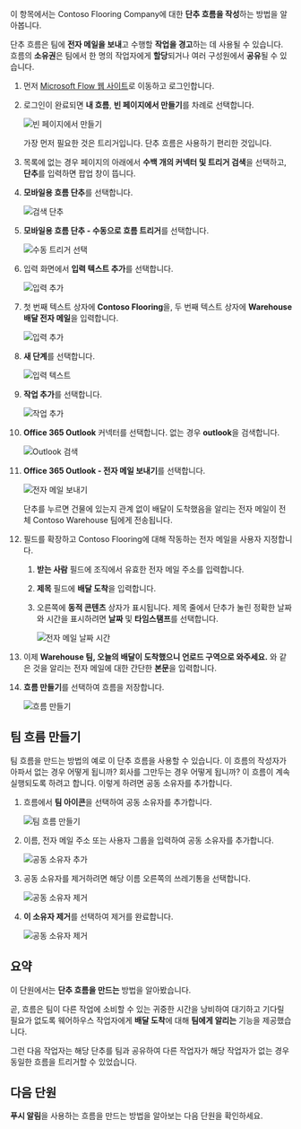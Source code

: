 이 항목에서는 Contoso Flooring Company에 대한 **단추 흐름을 작성**하는 방법을 알아봅니다. 

단추 흐름은 팀에 **전자 메일을 보내**고 수행할 **작업을 경고**하는 데 사용될 수 있습니다. 흐름의 **소유권**은 팀에서 한 명의 작업자에게 **할당**되거나 여러 구성원에서 **공유**될 수 있습니다.  

1. 먼저 [Microsoft Flow 웹 사이트](https://ms.flow.microsoft.com)로 이동하고 로그인합니다.
2. 로그인이 완료되면 **내 흐름**, **빈 페이지에서 만들기**를 차례로 선택합니다.
   
    ![빈 페이지에서 만들기](./media/learning-create-button-flow/2-create-from-blank.png)
   
    가장 먼저 필요한 것은 트리거입니다. 단추 흐름은 사용하기 편리한 것입니다. 
3. 목록에 없는 경우 페이지의 아래에서 **수백 개의 커넥터 및 트리거 검색**을 선택하고, **단추**를 입력하면 팝업 창이 뜹니다. 
4. **모바일용 흐름 단추**를 선택합니다.
   
    ![검색 단추](./media/learning-create-button-flow/3-button-flow.png) 
5. **모바일용 흐름 단추 - 수동으로 흐름 트리거**를 선택합니다.
   
    ![수동 트리거 선택](./media/learning-create-button-flow/4-press-it.png)
6. 입력 화면에서 **입력 텍스트 추가**를 선택합니다.
   
    ![입력 추가](./media/learning-create-button-flow/5-add-input.png)
7. 첫 번째 텍스트 상자에 **Contoso Flooring**을, 두 번째 텍스트 상자에 **Warehouse 배달 전자 메일**을 입력합니다.
   
    ![입력 추가](./media/learning-create-button-flow/6-text-for-flow.png)
8. **새 단계**를 선택합니다. 
   
    ![입력 텍스트](./media/learning-create-button-flow/7-input-description.png)
9. **작업 추가**를 선택합니다. 
   
    ![작업 추가](./media/learning-create-button-flow/8-add-an-action.png)
10. **Office 365 Outlook** 커넥터를 선택합니다. 없는 경우 **outlook**을 검색합니다.
    
     ![Outlook 검색](./media/learning-create-button-flow/9-search-outlook.png)
11. **Office 365 Outlook - 전자 메일 보내기**를 선택합니다.
    
     ![전자 메일 보내기](./media/learning-create-button-flow/10-send-email.png)
    
     단추를 누르면 건물에 있는지 관계 없이 배달이 도착했음을 알리는 전자 메일이 전체 Contoso Warehouse 팀에게 전송됩니다.
12. 필드를 확장하고 Contoso Flooring에 대해 작동하는 전자 메일을 사용자 지정합니다.
    
    1. **받는 사람** 필드에 조직에서 유효한 전자 메일 주소를 입력합니다.
    2. **제목** 필드에 **배달 도착**을 입력합니다. 
    3. 오른쪽에 **동적 콘텐츠** 상자가 표시됩니다. 제목 줄에서 단추가 눌린 정확한 날짜와 시간을 표시하려면 **날짜** 및 **타임스탬프**를 선택합니다. 
       
        ![전자 메일 날짜 시간](./media/learning-create-button-flow/11-email-date-time.png)
13. 이제 **Warehouse 팀, 오늘의 배달이 도착했으니 언로드 구역으로 와주세요.** 와 같은 것을 알리는 전자 메일에 대한 간단한 **본문**을 입력합니다.
14. **흐름 만들기**를 선택하여 흐름을 저장합니다.
    
     ![흐름 만들기](./media/learning-create-button-flow/12-create-flow.png)

## <a name="create-a-team-flow"></a>팀 흐름 만들기
팀 흐름을 만드는 방법의 예로 이 단추 흐름을 사용할 수 있습니다. 이 흐름의 작성자가 아파서 없는 경우 어떻게 됩니까? 회사를 그만두는 경우 어떻게 됩니까? 이 흐름이 계속 실행되도록 하려고 합니다. 이렇게 하려면 공동 소유자를 추가합니다.

1. 흐름에서 **팀 아이콘**을 선택하여 공동 소유자를 추가합니다.
   
    ![팀 흐름 만들기](./media/learning-create-button-flow/13-create-team-flow.png) 
2. 이름, 전자 메일 주소 또는 사용자 그룹을 입력하여 공동 소유자를 추가합니다.
   
    ![공동 소유자 추가](./media/learning-create-button-flow/14-add-co-owners.png)
3. 공동 소유자를 제거하려면 해당 이름 오른쪽의 쓰레기통을 선택합니다.
   
    ![공동 소유자 제거](./media/learning-create-button-flow/15-remove-co-owners.png)
4. **이 소유자 제거**를 선택하여 제거를 완료합니다.
   
    ![공동 소유자 제거](./media/learning-create-button-flow/16-agree-to-remove.png)

## <a name="summary"></a>요약
이 단원에서는 **단추 흐름을 만드는** 방법을 알아봤습니다. 

곧, 흐름은 팀이 다른 작업에 소비할 수 있는 귀중한 시간을 낭비하여 대기하고 기다릴 필요가 없도록 웨어하우스 작업자에게 **배달 도착**에 대해 **팀에게 알리는** 기능을 제공했습니다. 

그런 다음 작업자는 해당 단추를 팀과 공유하여 다른 작업자가 해당 작업자가 없는 경우 동일한 흐름을 트리거할 수 있었습니다.

## <a name="next-lesson"></a>다음 단원
**푸시 알림**을 사용하는 흐름을 만드는 방법을 알아보는 다음 단원을 확인하세요.

